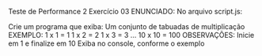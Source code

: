 Teste de Performance 2
Exercício 03
ENUNCIADO:
No arquivo script.js:

Crie um programa que exiba:
Um conjunto de tabuadas de multiplicação
EXEMPLO:
1 x 1 = 1
1 x 2 = 2
1 x 3 = 3
…
10 x 10 = 100
OBSERVAÇÕES:
Inicie em 1 e finalize em 10
Exiba no console, conforme o exemplo
